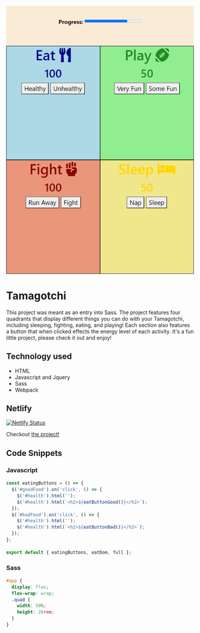 ![image](./img/siteimg.png)

# Tamagotchi
This project was meant as an entry into Sass. The project features four quadrants that display different things you can do with your Tamagotchi, including sleeping, fighting, eating, and playing! Each section also features a button that when clicked effects the energy level of each activity. It's a fun little project, please check it out and enjoy!

## Technology used
- HTML
- Javascript and Jquery
- Sass
- Webpack

## Netlify
[![Netlify Status](https://api.netlify.com/api/v1/badges/effdc51e-d3c6-40ce-a67c-a07404f3cda3/deploy-status)](https://app.netlify.com/sites/sharp-aryabhata-6c0aea/deploys)

Checkout [the project!](https://sharp-aryabhata-6c0aea.netlify.app/)

## Code Snippets
### Javascript
```javascript
const eatingButtons = () => {
  $('#goodFood').on('click', () => {
    $('#health').html('');
    $('#health').html(`<h2>${eatButtonGood()}</h2>`);
  });
  $('#badFood').on('click', () => {
    $('#health').html('');
    $('#health').html(`<h2>${eatButtonBad()}</h2>`);
  });
};

export default { eatingButtons, eatDom, full };
```
### Sass 
```scss
#app {
  display: flex;
  flex-wrap: wrap;
  .quad {
    width: 50%;
    height: 20rem;
  }
}
```
